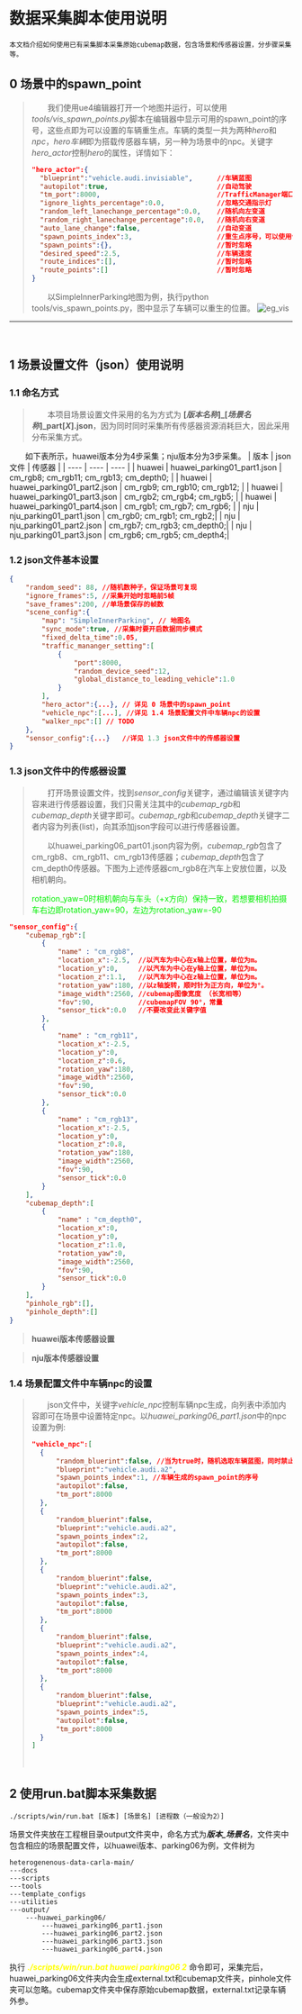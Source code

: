 # 数据采集脚本使用说明

    本文档介绍如何使用已有采集脚本采集原始cubemap数据，包含场景和传感器设置，分步骤采集等。

## 0 场景中的spawn_point
>&emsp;&emsp;我们使用ue4编辑器打开一个地图并运行，可以使用*tools/vis_spawn_points.py*脚本在编辑器中显示可用的spawn_point的序号，这些点即为可以设置的车辆重生点。车辆的类型一共为两种*hero*和*npc*，*hero车辆*即为搭载传感器车辆，另一种为场景中的npc。关键字*hero_actor*控制*hero*的属性，详情如下：
>
>```json
>"hero_actor":{
>   "blueprint":"vehicle.audi.invisiable",      //车辆蓝图
>   "autopilot":true,                           //自动驾驶
>   "tm_port":8000,                             //TrafficManager端口号
>   "ignore_lights_percentage":0.0,             //忽略交通指示灯
>   "random_left_lanechange_percentage":0.0,    //随机向左变道
>   "random_right_lanechange_percentage":0.0,   //随机向右变道
>   "auto_lane_change":false,                   //自动变道
>   "spawn_points_index":3,                     //重生点序号，可以使用vis_spawn_points.py获取
>   "spawn_points":{},                          //暂时忽略
>   "desired_speed":2.5,                        //车辆速度
>   "route_indices":[],                         //暂时忽略
>   "route_points":[]                           //暂时忽略
>}
>```
>&emsp;&emsp;以SimpleInnerParking地图为例，执行python tools/vis_spawn_points.py，图中显示了车辆可以重生的位置。
>![eg_vis](../images/eg_vis.PNG)
---
<br>

## 1 场景设置文件（json）使用说明

### **1.1 命名方式**

>&emsp;&emsp;本项目场景设置文件采用的名为方式为 **[*版本名称*]\_[*场景名称*]\_part[*X*].json**，因为同时同时采集所有传感器资源消耗巨大，因此采用分布采集方式。

&emsp;&emsp;如下表所示，huawei版本分为4步采集；nju版本分为3步采集。
| 版本 | json文件 | 传感器 |
| ---- | ---- | ---- |
| huawei | huawei_parking01_part1.json | cm_rgb8; cm_rgb11; cm_rgb13; cm_depth0; |
| huawei | huawei_parking01_part2.json | cm_rgb9; cm_rgb10; cm_rgb12; |
| huawei | huawei_parking01_part3.json | cm_rgb2; cm_rgb4; cm_rgb5; |
| huawei | huawei_parking01_part4.json | cm_rgb1; cm_rgb7; cm_rgb6; |
| nju | nju_parking01_part1.json | cm_rgb0; cm_rgb1; cm_rgb2;|
| nju | nju_parking01_part2.json | cm_rgb7; cm_rgb3; cm_depth0;|
| nju | nju_parking01_part3.json | cm_rgb6; cm_rgb5; cm_depth4;|

### **1.2 json文件基本设置**

```json
{
    "random_seed": 88, //随机数种子，保证场景可复现
    "ignore_frames":5, //采集开始时忽略前5帧
    "save_frames":200, //单场景保存的帧数
    "scene_config":{
        "map": "SimpleInnerParking", // 地图名
        "sync_mode":true, //采集时要开启数据同步模式
        "fixed_delta_time":0.05,
        "traffic_mananger_setting":[ 
            {
                "port":8000,
                "random_device_seed":12,
                "global_distance_to_leading_vehicle":1.0
            }
        ],
        "hero_actor":{...}, // 详见 0 场景中的spawn_point
        "vehicle_npc":[...], //详见 1.4 场景配置文件中车辆npc的设置
        "walker_npc":[] // TODO
    },
    "sensor_config":{...}   //详见 1.3 json文件中的传感器设置
}
```

### **1.3 json文件中的传感器设置**

>&emsp;&emsp;打开场景设置文件，找到*sensor_config*关键字，通过编辑该关键字内容来进行传感器设置，我们只需关注其中的*cubemap_rgb*和*cubemap_depth*关键字即可。*cubemap_rgb*和*cubemap_depth*关键字二者内容为列表(list)，向其添加json字段可以进行传感器设置。
>
>&emsp;&emsp;以huawei_parking06_part01.json内容为例，*cubemap_rgb*包含了cm_rgb8、cm_rgb11、cm_rgb13传感器；*cubemap_depth*包含了cm_depth0传感器。下图为上述传感器cm_rgb8在汽车上安放位置，以及相机朝向。
>
><font color=gree>rotation_yaw=0时相机朝向与车头（+x方向）保持一致，若想要相机拍摄车右边即rotation_yaw=90，左边为rotation_yaw=-90</font>

```json
"sensor_config":{
    "cubemap_rgb":[
        {
            "name" : "cm_rgb8",
            "location_x":-2.5,  //以汽车为中心在x轴上位置，单位为m。
            "location_y":0,     //以汽车为中心在y轴上位置，单位为m。
            "location_z":1.1,   //以汽车为中心在z轴上位置，单位为m。
            "rotation_yaw":180, //以z轴旋转，顺时针为正方向，单位为°。
            "image_width":2560, //cubemap图像宽度 （长宽相等）
            "fov":90,           //cubemapFOV 90°，常量
            "sensor_tick":0.0   //不要改变此关键字值
        },
        {
            "name" : "cm_rgb11",
            "location_x":-2.5,
            "location_y":0,
            "location_z":0.6,
            "rotation_yaw":180,
            "image_width":2560,
            "fov":90,
            "sensor_tick":0.0
        },
        {
            "name" : "cm_rgb13",
            "location_x":-2.5,
            "location_y":0,
            "location_z":0.8,
            "rotation_yaw":180,
            "image_width":2560,
            "fov":90,
            "sensor_tick":0.0
        }
    ],
    "cubemap_depth":[
        {
            "name" : "cm_depth0",
            "location_x":0,
            "location_y":0,
            "location_z":1.0,
            "rotation_yaw":0,
            "image_width":2560,
            "fov":90,
            "sensor_tick":0.0
        }
    ],
    "pinhole_rgb":[],
    "pinhole_depth":[]
}
```
>**huawei版本传感器设置**

>**nju版本传感器设置**

### **1.4 场景配置文件中车辆npc的设置** 
>&emsp;&emsp;json文件中，关键字*vehicle_npc*控制车辆npc生成，向列表中添加内容即可在场景中设置特定npc。以*huawei_parking06_part1.json*中的npc设置为例:
>```json
>"vehicle_npc":[
>   {
>       "random_bluerint":false, //当为true时，随机选取车辆蓝图，同时禁止"blue_print"关键字
>       "blueprint":"vehicle.audi.a2",
>       "spawn_points_index":1, //车辆生成的spawn_point的序号
>       "autopilot":false, 
>       "tm_port":8000
>   },
>   {
>       "random_bluerint":false,
>       "blueprint":"vehicle.audi.a2",
>       "spawn_points_index":2,
>       "autopilot":false,
>       "tm_port":8000
>   },
>   {
>       "random_bluerint":false,
>       "blueprint":"vehicle.audi.a2",
>       "spawn_points_index":3,
>       "autopilot":false,
>       "tm_port":8000
>   },
>   {
>       "random_bluerint":false,
>       "blueprint":"vehicle.audi.a2",
>       "spawn_points_index":4,
>       "autopilot":false,
>       "tm_port":8000
>   },
>   {
>       "random_bluerint":false,
>       "blueprint":"vehicle.audi.a2",
>       "spawn_points_index":5,
>       "autopilot":false,
>       "tm_port":8000
>   }
>]
>```
>&emsp;&emsp;

## 2 使用run.bat脚本采集数据

```
./scripts/win/run.bat [版本] [场景名] [进程数（一般设为2）]
```
场景文件夹放在工程根目录output文件夹中，命名方式为***版本_场景名***，文件夹中包含相应的场景配置文件，以huawei版本、parking06为例，文件树为
```
heterogenenous-data-carla-main/
---docs
---scripts
---tools
---template_configs
---utilities
---output/
    ---huawei_parking06/
        ---huawei_parking06_part1.json
        ---huawei_parking06_part2.json
        ---huawei_parking06_part3.json
        ---huawei_parking06_part4.json
```
执行 <font color=yellow><b><i>./scripts/win/run.bat huawei parking06 2</i></b></font> 命令即可，采集完后，huawei_parking06文件夹内会生成external.txt和cubemap文件夹，pinhole文件夹可以忽略。cubemap文件夹中保存原始cubemap数据，external.txt记录车辆外参。

